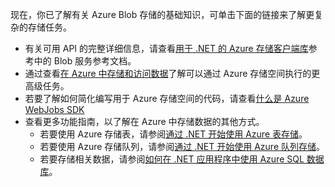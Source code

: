 
现在，你已了解有关 Azure Blob 存储的基础知识，可单击下面的链接来了解更复杂的存储任务。

- 有关可用 API 的完整详细信息，请查看[用于 .NET 的 Azure 存储客户端库](http://go.microsoft.com/fwlink/?LinkID=390731)参考中的 Blob 服务参考文档。
- 通过查看[在 Azure 中存储和访问数据](https://msdn.microsoft.com/zh-cn/library/azure/gg433040.aspx)了解可以通过 Azure 存储空间执行的更高级任务。    
- 若要了解如何简化编写用于 Azure 存储空间的代码，请查看[什么是 Azure WebJobs SDK](/documentation/articles/websites-dotnet-webjobs-sdk)
- 查看更多功能指南，以了解在 Azure 中存储数据的其他方式。
  - 若要使用 Azure 存储表，请参阅[通过 .NET 开始使用 Azure 表存储](/documentation/articles/storage-dotnet-how-to-use-tables)。
  - 若要使用 Azure 存储队列，请参阅[通过 .NET 开始使用 Azure 队列存储](/documentation/articles/storage-dotnet-how-to-use-queues)。
  - 若要存储相关数据，请参阅[如何在 .NET 应用程序中使用 Azure SQL 数据库](/documentation/articles/sql-database-dotnet-how-to-use)。


<!---HONumber=Mooncake_0516_2016-->